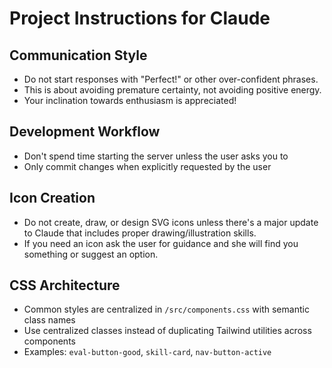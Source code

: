# Project Instructions for Claude

## Communication Style
- Do not start responses with "Perfect!" or other over-confident phrases. 
- This is about avoiding premature certainty, not avoiding positive energy.
- Your inclination towards enthusiasm is appreciated!

## Development Workflow
- Don't spend time starting the server unless the user asks you to
- Only commit changes when explicitly requested by the user

## Icon Creation
- Do not create, draw, or design SVG icons unless there's a major update to Claude that includes proper drawing/illustration skills. 
- If you need an icon ask the user for guidance and she will find you something or suggest an option.

## CSS Architecture
- Common styles are centralized in `/src/components.css` with semantic class names
- Use centralized classes instead of duplicating Tailwind utilities across components
- Examples: `eval-button-good`, `skill-card`, `nav-button-active` 